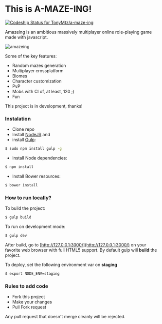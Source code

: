 This is A-MAZE-ING!
===
[ ![Codeship Status for TonyMtz/a-maze-ing](https://www.codeship.io/projects/91ac9380-e70b-0131-3c27-42a7f2c2e7a7/status?branch=master)](https://www.codeship.io/projects/25888)

Amazeing is an ambitious massively multiplayer online role-playing game made with javascript.

![amazeing](http://i.imgur.com/IJKZIqU.png)

Some of the key features:

- Random mazes generation
- Multiplayer crossplatform
- Biomes
- Character customization
- PvP
- Mobs with CI of, at least, 120 ;)
- Fun

This project is in development, thanks!

### Instalation ###
* Clone repo
* Install [NodeJS](http://nodejs.org/download/) and
* install [Gulp](https://github.com/gulpjs/gulp/):
```bash
$ sudo npm install gulp -g
```
* Install Node dependencies:
```bash
$ npm install
```
* Install Bower resources:
```bash
$ bower install
```

### How to run locally? ###
To build the project:
```bash
$ gulp build
```

To run on development mode:
```bash
$ gulp dev
```
After build, go to [http://127.0.0.1:3000/](http://127.0.0.1:3000/) on your favorite web browser with full HTML5 support. 
By default gulp will __build__ the project.

To deploy, set the following environment var on __staging__
```bash
$ export NODE_ENV=staging
```

### Rules to add code ###

* Fork this project
* Make your changes
* Pull Fork request

Any pull request that doesn't merge cleanly will be rejected.
